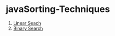 # javaSorting-Techniques
1. [Linear Seach](https://github.com/ManojPennada/javaSorting-Techniques/blob/6c6e4017449661a4485c13db7d2de719a11b74d6/linearSearch.java)
2. [Binary Search](https://github.com/ManojPennada/javaSorting-Techniques/blob/d4b12cdf5d4cae377788af2eebbcb5a1d78a9200/binarySearch.java)
